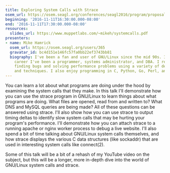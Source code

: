 ```yaml
---
title: Exploring System Calls with Strace
osem_url: https://osem.seagl.org/conferences/seagl2016/program/proposals/187
beginning: '2016-11-11T16:30:00.000-08:00'
end: '2016-11-11T17:30:00.000-08:00'
resources:
  slides_url: https://www.muppetlabs.com/~mikeh/systemcalls.pdf
presenters:
- name: Mike Hamrick
  osem_url: https://osem.seagl.org/users/365
  gravatar_id: bc4d151e146fc57fa0bb22ef3743bb81
  biography: I've been a fan and user of GNU/Linux since the mid 90s. In my professional
    career I've been a programmer, systems administrator, and DBA. I really enjoy
    finding bugs and solving performance problems using a variety of debugging tools
    and techniques. I also enjoy programming in C, Python, Go, Perl, and Elisp.
---
```


You can learn a lot about what programs are doing under the hood by examining the system calls that they make. In this talk I'll demonstrate how you can use the strace program in GNU/Linux to learn things about what programs are doing. What files are opened, read from and written to? What DNS and MySQL queries are being made? All of these questions can be answered using strace. I'll also show how you can use strace to output timing deltas to identify slow system calls that may be hurting your program's performance. I'll demonstrate how you can attach strace to a running apache or nginx worker process to debug a live website. I'll also spend a bit of time talking about GNU/Linux system calls themselves, and how strace displays the various C data structures (like sockaddr) that are used in interesting system calls like connect(2).

Some of this talk will be a bit of a rehash of my YouTube video on the subject, but this will be a longer, more in-depth dive into the world of GNU/Linux system calls and strace.
